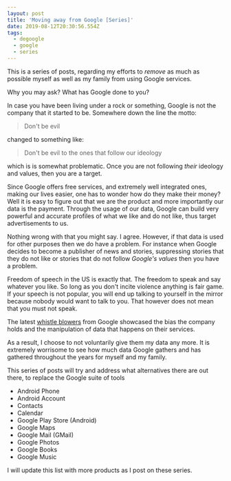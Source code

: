 ```yaml
---
layout: post
title: 'Moving away from Google [Series]'
date: 2019-08-12T20:30:56.554Z
tags:
  - degoogle
  - google
  - series
---
```

This is a series of posts, regarding my efforts to _remove_ as much as possible myself as well as my family from using Google services. 

Why you may ask? What has Google done to you?

In case you have been living under a rock or something, Google is not the company that it started to be. Somewhere down the line the motto:

> Don't be evil

changed to something like:

> Don't be evil to the ones that follow our ideology

which is is somewhat problematic. Once you are not following _their_ ideology and values, then you are a target.

Since Google offers free services, and extremely well integrated ones, making our lives easier, one has to wonder how do they make their money? Well it is easy to figure out that we are the product and more importantly our data is the payment. Through the usage of our data, Google can build very powerful and accurate profiles of what we like and do not like, thus target advertisements to us.

Nothing wrong with that you might say. I agree. However, if that data is used for other purposes then we do have a problem. For instance when Google decides to become a publisher of news and stories, suppressing stories that they do not like or stories that do not follow _Google's values_ then you have a problem.

Freedom of speech in the US is exactly that. The freedom to speak and say whatever you like. So long as you don't incite violence anything is fair game. If your speech is not popular, you will end up talking to yourself in the mirror because nobody would want to talk to you. That however does not mean that you must not speak.

The latest [whistle blowers](https://www.bitchute.com/video/ricI5t66cj8/) from Google showcased the bias the company holds and the manipulation of data that happens on their services.

As a result, I choose to not voluntarily give them my data any more. It is extremely worrisome to see how much data Google gathers and has gathered throughout the years for myself and my family.

This series of posts will try and address what alternatives there are out there, to replace the Google suite of tools

* Android Phone
* Android Account
* Contacts
* Calendar
* Google Play Store (Android)
* Google Maps
* Google Mail (GMail)
* Google Photos
* Google Books
* Google Music

I will update this list with more products as I post on these series.
